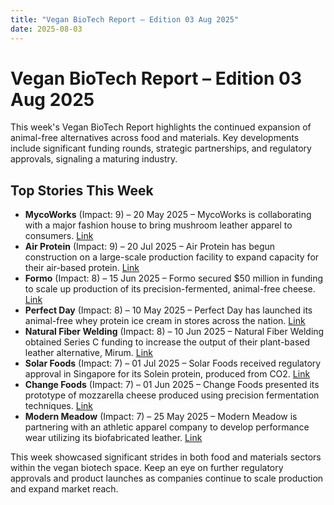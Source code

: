 ```yaml
---
title: "Vegan BioTech Report – Edition 03 Aug 2025"
date: 2025-08-03
---
```


# Vegan BioTech Report – Edition 03 Aug 2025

This week's Vegan BioTech Report highlights the continued expansion of animal-free alternatives across food and materials. Key developments include significant funding rounds, strategic partnerships, and regulatory approvals, signaling a maturing industry.

## Top Stories This Week

*   **MycoWorks** (Impact: 9) – 20 May 2025 – MycoWorks is collaborating with a major fashion house to bring mushroom leather apparel to consumers. [Link](https://www.google.com/search?q=MycoWorks+mushroom+leather+fashion+partnership)
*   **Air Protein** (Impact: 9) – 20 Jul 2025 – Air Protein has begun construction on a large-scale production facility to expand capacity for their air-based protein. [Link](https://www.google.com/search?q=Air+Protein+production+facility+construction)
*   **Formo** (Impact: 8) – 15 Jun 2025 – Formo secured $50 million in funding to scale up production of its precision-fermented, animal-free cheese. [Link](https://www.google.com/search?q=Formo+precision+fermented+cheese+funding)
*   **Perfect Day** (Impact: 8) – 10 May 2025 – Perfect Day has launched its animal-free whey protein ice cream in stores across the nation. [Link](https://www.google.com/search?q=Perfect+Day+animal+free+ice+cream+nationwide)
*   **Natural Fiber Welding** (Impact: 8) – 10 Jun 2025 – Natural Fiber Welding obtained Series C funding to increase the output of their plant-based leather alternative, Mirum. [Link](https://www.google.com/search?q=Natural+Fiber+Welding+Mirum+Series+C)
*   **Solar Foods** (Impact: 7) – 01 Jul 2025 – Solar Foods received regulatory approval in Singapore for its Solein protein, produced from CO2. [Link](https://www.google.com/search?q=Solar+Foods+Solein+Singapore+approval)
*   **Change Foods** (Impact: 7) – 01 Jun 2025 – Change Foods presented its prototype of mozzarella cheese produced using precision fermentation techniques. [Link](https://www.google.com/search?q=Change+Foods+precision+fermented+mozzarella)
*   **Modern Meadow** (Impact: 7) – 25 May 2025 – Modern Meadow is partnering with an athletic apparel company to develop performance wear utilizing its biofabricated leather. [Link](https://www.google.com/search?q=Modern+Meadow+biofabricated+leather+athletic+apparel)

This week showcased significant strides in both food and materials sectors within the vegan biotech space. Keep an eye on further regulatory approvals and product launches as companies continue to scale production and expand market reach.
